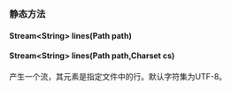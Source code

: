 ### 静态方法
#### Stream\<String> lines(Path path)
#### Stream\<String> lines(Path path,Charset cs)
产生一个流，其元素是指定文件中的行。默认字符集为UTF-8。